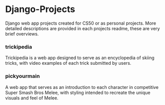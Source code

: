 # Django-Projects
Django web app projects created for CS50 or as personal projects. More detailed descriptions are provided in each projects readme, these are very brief overviews.

### trickipedia
Trickipedia is a web app designed to serve as an encyclopedia of skiing tricks, with video examples of each trick submitted by users.

### pickyourmain
A web app that serves as an introduction to each character in competitive Super Smash Bros Melee, with styling intended to recreate the unique visuals and feel of Melee.
